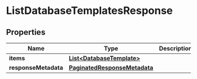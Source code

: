 

# ListDatabaseTemplatesResponse


## Properties

| Name | Type | Description | Notes |
|------------ | ------------- | ------------- | -------------|
|**items** | [**List&lt;DatabaseTemplate&gt;**](DatabaseTemplate.md) |  |  [optional] |
|**responseMetadata** | [**PaginatedResponseMetadata**](PaginatedResponseMetadata.md) |  |  [optional] |



